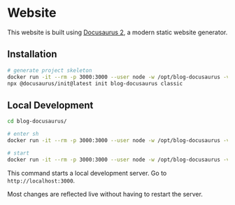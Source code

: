 
# Website

This website is built using [Docusaurus 2](https://v2.docusaurus.io/), a modern static website generator.

## Installation

```sh
# generate project skeleton
docker run -it --rm -p 3000:3000 --user node -w /opt/blog-docusaurus -v ${PWD}/:/opt/ --entrypoint /bin/sh node:lts-alpine
npx @docusaurus/init@latest init blog-docusaurus classic
```

## Local Development

```sh
cd blog-docusaurus/

# enter sh
docker run -it --rm -p 3000:3000 --user node -w /opt/blog-docusaurus -v ${PWD}/:/opt/blog-docusaurus/ --entrypoint /bin/sh node:lts-alpine

# start
docker run -it --rm -p 3000:3000 --user node -w /opt/blog-docusaurus -v ${PWD}/:/opt/blog-docusaurus/  node:lts-alpine npm start -- --host 0.0.0.0
```

This command starts a local development server. Go to `http://localhost:3000`. 

Most changes are reflected live without having to restart the server.

<!-- 
## Build

```console
npm build
```

This command generates static content into the `build` directory and can be served using any static contents hosting service.

## Deployment

```console
GIT_USER=<Your GitHub username> USE_SSH=true npm deploy
```

If you are using GitHub pages for hosting, this command is a convenient way to build the website and push to the `gh-pages` branch. 
-->
